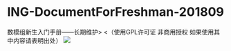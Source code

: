 # ING-DocumentForFreshman-201809
数模组新生入门手册——长期维护> &lt;（使用GPL许可证  非商用授权 如果使用其中内容请表明出处）
![](https://pic3.zhimg.com/v2-6673c25d666434bf8a713566f5456cd0_is.jpg)
